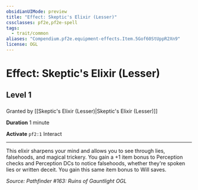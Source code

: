 ```yaml
---
obsidianUIMode: preview
title: "Effect: Skeptic's Elixir (Lesser)"
cssclasses: pf2e,pf2e-spell
tags:
  - trait/common
aliases: "Compendium.pf2e.equipment-effects.Item.5Gof60StUppR2Xn9"
license: OGL
---
```

# Effect: Skeptic's Elixir (Lesser)
## Level 1
### 






Granted by [[Skeptic's Elixir (Lesser)|Skeptic's Elixir (Lesser)]]

**Duration** 1 minute

**Activate** `pf2:1` Interact

* * *

This elixir sharpens your mind and allows you to see through lies, falsehoods, and magical trickery. You gain a +1 item bonus to Perception checks and Perception DCs to notice falsehoods, whether they're spoken lies or written deceit. You gain this same item bonus to Will saves.

*Source: Pathfinder #163: Ruins of Gauntlight*
*OGL*